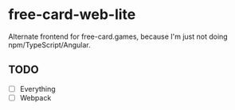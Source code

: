# free-card-web-lite

Alternate frontend for free-card.games, because I'm just not doing npm/TypeScript/Angular.

## TODO

- [ ] Everything
- [ ] Webpack
